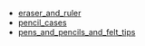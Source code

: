 * [eraser_and_ruler](eraser_and_ruler)
* [pencil_cases](pencil_cases)
* [pens_and_pencils_and_felt_tips](pens_and_pencils_and_felt_tips)
